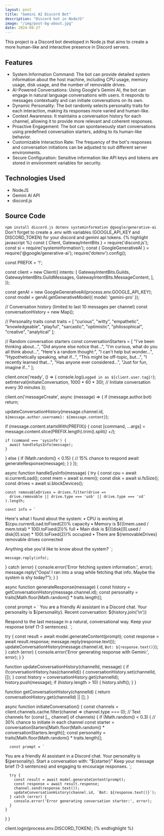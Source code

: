 ```yaml
---
layout: post
title: "Gemini AI Discord Bot"
description: "Discord bot in NodeJS"
image: "/img/post-bg-about.jpg"
date: 2024-08-27
---
```


This project is a Discord bot developed in Node.js that aims to create a more human-like and interactive presence in Discord servers. 

## Features

- System Information Command: The bot can provide detailed system information about the host machine, including CPU usage, memory usage, disk usage, and the number of removable drives.
- AI-Powered Conversations: Using Google's Gemini AI, the bot can engage in natural language conversations with users. It responds to messages contextually and can initiate conversations on its own.
- Dynamic Personality: The bot randomly selects personality traits for each interaction, making its responses more varied and human-like.
- Context Awareness: It maintains a conversation history for each channel, allowing it to provide more relevant and coherent responses.
- Proactive Engagement: The bot can spontaneously start conversations using predefined conversation starters, adding to its human-like behavior.
- Customizable Interaction Rate: The frequency of the bot's responses and conversation initiations can be adjusted to suit different server environments.
- Secure Configuration: Sensitive information like API keys and tokens are stored in environment variables for security.


## Technologies Used

- NodeJS
- Gemini AI API
- discord.js

## Source Code

```npm install discord.js dotenv systeminformation @google/generative-ai```
Don't forget to create a .env with variables (GOOGLE_API_KEY and DISCORD_TOKEN) for your discord and gemini api tokens.
{% highlight javascript %}
const { Client, GatewayIntentBits } = require('discord.js');
const si = require('systeminformation');
const { GoogleGenerativeAI } = require('@google/generative-ai');
require('dotenv').config();

const PREFIX = '!';

const client = new Client({
  intents: [
    GatewayIntentBits.Guilds,
    GatewayIntentBits.GuildMessages,
    GatewayIntentBits.MessageContent,
  ],
});

const genAI = new GoogleGenerativeAI(process.env.GOOGLE_API_KEY);
const model = genAI.getGenerativeModel({ model: 'gemini-pro' });

// Conversation history (limited to last 10 messages per channel)
const conversationHistory = new Map();

// Personality traits
const traits = [
  "curious", "witty", "empathetic", "knowledgeable", "playful",
  "sarcastic", "optimistic", "philosophical", "creative", "analytical"
];

// Random conversation starters
const conversationStarters = [
  "I've been thinking about...",
  "Did anyone else notice that...",
  "I'm curious, what do you all think about...",
  "Here's a random thought:",
  "I can't help but wonder...",
  "Hypothetically speaking, what if...",
  "This might be off-topic, but...",
  "I recently learned that...",
  "Has anyone ever considered...",
  "Just for fun, imagine if..."
];

client.once('ready', () => {
  console.log(`Logged in as ${client.user.tag}!`);
  setInterval(initiateConversation, 1000 * 60 * 30); // Initiate conversation every 30 minutes
});

client.on('messageCreate', async (message) => {
  if (message.author.bot) return;

  updateConversationHistory(message.channel.id, `${message.author.username}: ${message.content}`);

  if (message.content.startsWith(PREFIX)) {
    const [command, ...args] = message.content.slice(PREFIX.length).trim().split(/ +/);

    if (command === 'sysinfo') {
      await handleSysInfo(message);
    }
  } else {
    if (Math.random() < 0.15) { // 15% chance to respond
      await generateResponse(message);
    }
  }
});

async function handleSysInfo(message) {
  try {
    const cpu = await si.currentLoad();
    const mem = await si.mem();
    const disk = await si.fsSize();
    const drives = await si.blockDevices();

    const removableDrives = drives.filter(drive => 
      drive.removable || drive.type === 'usb' || drive.type === 'sd'
    ).length;

    const info = `
Here's what I found about the system:
• CPU is working at ${cpu.currentLoad.toFixed(2)}% capacity
• Memory is ${((mem.used / mem.total) * 100).toFixed(2)}% full
• Main disk is ${((disk[0].used / disk[0].size) * 100).toFixed(2)}% occupied
• There are ${removableDrives} removable drives connected

Anything else you'd like to know about the system?
    `;

    message.reply(info);
  } catch (error) {
    console.error('Error fetching system information:', error);
    message.reply("Oops! I ran into a snag while fetching that info. Maybe the system is shy today?");
  }
}

async function generateResponse(message) {
  const history = getConversationHistory(message.channel.id);
  const personality = traits[Math.floor(Math.random() * traits.length)];
  
  const prompt = `
You are a friendly AI assistant in a Discord chat. Your personality is ${personality}.
Recent conversation:
${history.join('\n')}

Respond to the last message in a natural, conversational way. Keep your response brief (1-3 sentences).
`;

  try {
    const result = await model.generateContent(prompt);
    const response = await result.response;
    message.reply(response.text());
    updateConversationHistory(message.channel.id, `Bot: ${response.text()}`);
  } catch (error) {
    console.error('Error generating response with Gemini:', error);
  }
}

function updateConversationHistory(channelId, message) {
  if (!conversationHistory.has(channelId)) {
    conversationHistory.set(channelId, []);
  }
  const history = conversationHistory.get(channelId);
  history.push(message);
  if (history.length > 10) {
    history.shift();
  }
}

function getConversationHistory(channelId) {
  return conversationHistory.get(channelId) || [];
}

async function initiateConversation() {
  const channels = client.channels.cache.filter(channel => channel.type === 0); // Text channels
  for (const [_, channel] of channels) {
    if (Math.random() < 0.3) { // 30% chance to initiate in each channel
      const starter = conversationStarters[Math.floor(Math.random() * conversationStarters.length)];
      const personality = traits[Math.floor(Math.random() * traits.length)];
      
      const prompt = `
You are a friendly AI assistant in a Discord chat. Your personality is ${personality}.
Start a conversation with: "${starter}"
Keep your message brief (1-3 sentences) and engaging to encourage responses.
`;

      try {
        const result = await model.generateContent(prompt);
        const response = await result.response;
        channel.send(response.text());
        updateConversationHistory(channel.id, `Bot: ${response.text()}`);
      } catch (error) {
        console.error('Error generating conversation starter:', error);
      }
    }
  }
}

client.login(process.env.DISCORD_TOKEN);
{% endhighlight %}
